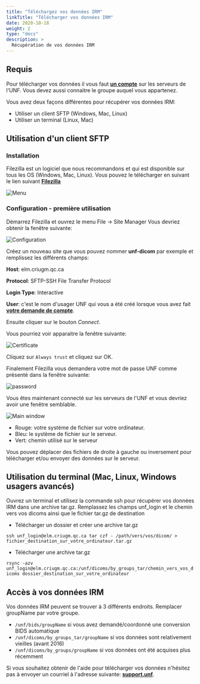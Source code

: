 ```yaml
---
title: "Téléchargez vos données IRM"
linkTitle: "Télécharger vos données IRM"
date: 2020-10-18
weight: 2
type: "docs"
description: >
  Récupération de vos données IRM
---
```


## Requis

Pour télécharger vos données il vous faut __[un compte](https://unf-montreal.ca/fr/documentation/welcome/account/)__ sur les serveurs de l'UNF.
Vous devez aussi connaitre le groupe auquel vous appartenez.

Vous avez deux façons différentes pour récupérer vos données IRM:
- Utiliser un client SFTP (Windows, Mac, Linux)
- Utiliser un terminal (Linux, Mac)

## Utilisation d'un client SFTP

### Installation

Filezilla est un logiciel que nous recommandons et qui est disponible sur tous les OS (Windows, Mac, Linux). Vous pouvez le télécharger en suivant le lien suivant __[Filezilla](​https://filezilla-project.org/​)__

![Menu](/images/documentation/fr/download_mri/filezilla-menu.png)

### Configuration - première utilisation

Démarrez Filezilla et ouvrez le menu File -> Site Manager
Vous devriez obtenir la fenêtre suivante:

![Configuration](/images/documentation/fr/download_mri/filezilla-config.png)

Créez un nouveau site que vous pouvez nommer __unf-dicom__ par exemple et remplissez les différents champs:

**Host**: elm.criugm.qc.ca

**Protocol**: SFTP-SSH File Transfer Protocol

**Login Type**: Interactive

**User**: c'est le nom d'usager UNF qui vous a été créé lorsque vous avez fait __[votre demande de compte](https://unf-montreal.ca/fr/documentation/welcome/account/)__.

Ensuite cliquer sur le bouton *Connect*.

Vous pourriez voir apparaitre la fenêtre suivante:

![Certificate](/images/documentation/fr/download_mri/filezilla-trust.png)

Cliquez sur `Always trust` et cliquez sur OK.

Finalement Filezilla vous demandera votre mot de passe UNF comme présenté dans la fenêtre suivante:

![password](/images/documentation/fr/download_mri/filezilla-password.png)

Vous êtes maintenant connecté sur les serveurs de l'UNF et vous devriez avoir une fenêtre semblable.

![Main window](/images/documentation/fr/download_mri/filezilla-main_window.png)

- Rouge: votre système de fichier sur votre ordinateur.
- Bleu: le système de fichier sur le serveur.
- Vert: chemin utilisé sur le serveur

Vous pouvez déplacer des fichiers de droite à gauche ou inversement pour télécharger et/ou envoyer des données sur le serveur.

## Utilisation du terminal (Mac, Linux, Windows usagers avancés)

Ouvrez un terminal et utilisez la commande ssh pour récupérer vos données IRM dans une archive tar.gz. Remplassez les champs unf_login et le chemin vers vos dicoms ainsi que le fichier tar.gz de destination

- Télécharger un dossier et créer une archive tar.gz

`ssh unf_login@elm.criugm.qc.ca tar czf - /path/vers/vos/dicom/ > fichier_destination_sur_votre_ordinateur.tar.gz`

- Télécharger une archive tar.gz

`rsync -azv unf_login@elm.criugm.qc.ca:/unf/dicoms/by_groups_tar/chemin_vers_vos_dicoms dossier_destination_sur_votre_ordinateur`

## Accès à vos données IRM

Vos données IRM peuvent se trouver à 3 différents endroits. Remplacer groupName par votre groupe.

- `/unf/bids/groupName` si vous avez demandé/coordonné une conversion BIDS automatique
- `/unf/dicoms/by_groups_tar/groupName` si vos données sont relativement vieilles (avant 2016)
- `/unf/dicoms/by_groups/groupName` si vos données ont été acquises plus récemment

Si vous souhaitez obtenir de l'aide pour télécharger vos données n'hésitez pas à envoyer un courriel à l'adresse suivante: __[support.unf](mailto:support.unf@criugm.qc.ca?subject=Help-Download-MRI)__.
